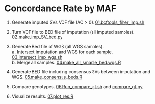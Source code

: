 # Concordance Rate by MAF

1. Generate imputed SVs VCF file (AC > 0). [01.bcftools_filter_imp.sh](01.bcftools_filter_imp.sh)

2. Turn VCF file to BED file of imputation (all imputed samples). [02.make_imp_SV_bed.py](02.make_imp_SV_bed.py)

3. Generate Bed file of WGS (all WGS samples). <br>
  a. Intersect imputation and WGS for each sample. [03.intersect_imp_wgs.sh](03.intersect_imp_wgs.sh) <br>
  b. Merge all samples. [04.make_all_smaple_bed.wgs.R](04.make_all_smaple_bed.wgs.R) <br>

4. Generate BED file including consensus SVs between imputation and WGS. [05.make_consensus_beds.R](05.make_consensus_beds.R)

5. Compare genotypes. [06.Run_compare_gt.sh](06.Run_compare_gt.sh) and [compare_gt.py](compare_gt.py)

6. Visualize results. [07.plot_res.R](07.plot_res.R)
